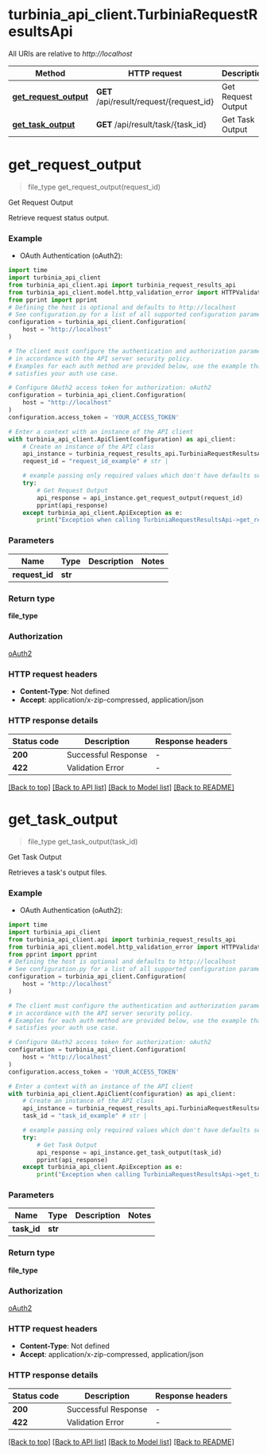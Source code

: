 # turbinia_api_client.TurbiniaRequestResultsApi

All URIs are relative to *http://localhost*

Method | HTTP request | Description
------------- | ------------- | -------------
[**get_request_output**](TurbiniaRequestResultsApi.md#get_request_output) | **GET** /api/result/request/{request_id} | Get Request Output
[**get_task_output**](TurbiniaRequestResultsApi.md#get_task_output) | **GET** /api/result/task/{task_id} | Get Task Output


# **get_request_output**
> file_type get_request_output(request_id)

Get Request Output

Retrieve request status output.

### Example

* OAuth Authentication (oAuth2):

```python
import time
import turbinia_api_client
from turbinia_api_client.api import turbinia_request_results_api
from turbinia_api_client.model.http_validation_error import HTTPValidationError
from pprint import pprint
# Defining the host is optional and defaults to http://localhost
# See configuration.py for a list of all supported configuration parameters.
configuration = turbinia_api_client.Configuration(
    host = "http://localhost"
)

# The client must configure the authentication and authorization parameters
# in accordance with the API server security policy.
# Examples for each auth method are provided below, use the example that
# satisfies your auth use case.

# Configure OAuth2 access token for authorization: oAuth2
configuration = turbinia_api_client.Configuration(
    host = "http://localhost"
)
configuration.access_token = 'YOUR_ACCESS_TOKEN'

# Enter a context with an instance of the API client
with turbinia_api_client.ApiClient(configuration) as api_client:
    # Create an instance of the API class
    api_instance = turbinia_request_results_api.TurbiniaRequestResultsApi(api_client)
    request_id = "request_id_example" # str | 

    # example passing only required values which don't have defaults set
    try:
        # Get Request Output
        api_response = api_instance.get_request_output(request_id)
        pprint(api_response)
    except turbinia_api_client.ApiException as e:
        print("Exception when calling TurbiniaRequestResultsApi->get_request_output: %s\n" % e)
```


### Parameters

Name | Type | Description  | Notes
------------- | ------------- | ------------- | -------------
 **request_id** | **str**|  |

### Return type

**file_type**

### Authorization

[oAuth2](../README.md#oAuth2)

### HTTP request headers

 - **Content-Type**: Not defined
 - **Accept**: application/x-zip-compressed, application/json


### HTTP response details

| Status code | Description | Response headers |
|-------------|-------------|------------------|
**200** | Successful Response |  -  |
**422** | Validation Error |  -  |

[[Back to top]](#) [[Back to API list]](../README.md#documentation-for-api-endpoints) [[Back to Model list]](../README.md#documentation-for-models) [[Back to README]](../README.md)

# **get_task_output**
> file_type get_task_output(task_id)

Get Task Output

Retrieves a task's output files.

### Example

* OAuth Authentication (oAuth2):

```python
import time
import turbinia_api_client
from turbinia_api_client.api import turbinia_request_results_api
from turbinia_api_client.model.http_validation_error import HTTPValidationError
from pprint import pprint
# Defining the host is optional and defaults to http://localhost
# See configuration.py for a list of all supported configuration parameters.
configuration = turbinia_api_client.Configuration(
    host = "http://localhost"
)

# The client must configure the authentication and authorization parameters
# in accordance with the API server security policy.
# Examples for each auth method are provided below, use the example that
# satisfies your auth use case.

# Configure OAuth2 access token for authorization: oAuth2
configuration = turbinia_api_client.Configuration(
    host = "http://localhost"
)
configuration.access_token = 'YOUR_ACCESS_TOKEN'

# Enter a context with an instance of the API client
with turbinia_api_client.ApiClient(configuration) as api_client:
    # Create an instance of the API class
    api_instance = turbinia_request_results_api.TurbiniaRequestResultsApi(api_client)
    task_id = "task_id_example" # str | 

    # example passing only required values which don't have defaults set
    try:
        # Get Task Output
        api_response = api_instance.get_task_output(task_id)
        pprint(api_response)
    except turbinia_api_client.ApiException as e:
        print("Exception when calling TurbiniaRequestResultsApi->get_task_output: %s\n" % e)
```


### Parameters

Name | Type | Description  | Notes
------------- | ------------- | ------------- | -------------
 **task_id** | **str**|  |

### Return type

**file_type**

### Authorization

[oAuth2](../README.md#oAuth2)

### HTTP request headers

 - **Content-Type**: Not defined
 - **Accept**: application/x-zip-compressed, application/json


### HTTP response details

| Status code | Description | Response headers |
|-------------|-------------|------------------|
**200** | Successful Response |  -  |
**422** | Validation Error |  -  |

[[Back to top]](#) [[Back to API list]](../README.md#documentation-for-api-endpoints) [[Back to Model list]](../README.md#documentation-for-models) [[Back to README]](../README.md)

